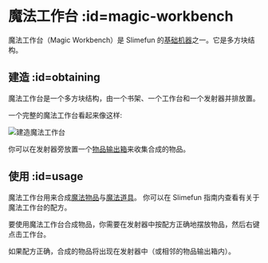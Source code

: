 # 魔法工作台 :id=magic-workbench

魔法工作台（Magic Workbench）是 Slimefun 的[基础机器](/Basic-Machines)之一。它是多方块结构。

## 建造 :id=obtaining

魔法工作台是一个多方块结构，由一个书架、一个工作台和一个发射器并排放置。

一个完整的魔法工作台看起来像这样:

![建造魔法工作台](https://cdn.jsdelivr.net/gh/Slimefun/Wiki@master/images/multiblock-magic-workbench.png ':size=50%')

你可以在发射器旁放置一个[物品输出箱](/Output-Chest)来收集合成的物品。

## 使用 :id=usage

魔法工作台用来合成[魔法物品](/Magical-Items)与[魔法道具](/Magical-Gadgets)。
你可以在 Slimefun 指南内查看有关于魔法工作台的配方。

要使用魔法工作台合成物品，你需要在发射器中按配方正确地摆放物品，然后右键点击工作台。

如果配方正确，合成的物品将出现在发射器中（或相邻的物品输出箱内）。
